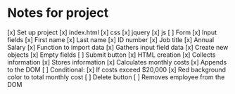 # Notes for project

[x] Set up project
    [x] index.html
    [x] css
    [x] jquery
    [x] js
[ ] Form
    [x] Input fields
        [x] First name
        [x] Last name
        [x] ID number
        [x] Job title
        [x] Annual Salary
    [x] Function to import data
        [x] Gathers input field data
        [x] Create new objects
        [x] Empty fields
    [ ] Submit button
        [x] HTML creation
        [x] Collects information
        [x] Stores information
        [x] Calculates monthly costs
        [x] Appends to the DOM
        [ ] Conditional: 
            [x] If costs exceed $20,000
            [x] Red background color to total monthly cost
    [ ] Delete button
        [ ] Removes employee from the DOM
